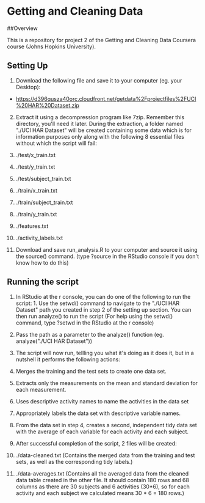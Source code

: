 Getting and Cleaning Data
=========================

##Overview

This is a repository for project 2 of the Getting and Cleaning Data Coursera course (Johns Hopkins University).


## Setting Up

1. Download the following file and save it to your computer (eg. your Desktop):
  * https://d396qusza40orc.cloudfront.net/getdata%2Fprojectfiles%2FUCI%20HAR%20Dataset.zip

2. Extract it using a decompression program like 7zip. Remember this directory, you'll need it later. During the extraction, a folder named "./UCI HAR Dataset" will be created containing some data which is for information purposes only along with the following 8 essential files without which the script will fail:

  1. ./test/x_train.txt

  2. ./test/y_train.txt

  3. ./test/subject_train.txt

  4. ./train/x_train.txt

  5. ./train/subject_train.txt

  6. ./train/y_train.txt

  7. ./features.txt

  8. ./activity_labels.txt

3. Download and save run_analysis.R to your computer and source it using the source() command. (type ?source in the RStudio console if you don't know how to do this)


## Running the script

1. In RStudio at the r console, you can do one of the following to run the script:  1. Use the setwd() command to navigate to the "./UCI HAR Dataset" path you created in step 2 of the setting up section. You can then run analyze() to run the script (For help using the setwd() command, type ?setwd in the RStudio at the r console)

  2. Pass the path as a parameter to the analyze() function (eg. analyze("./UCI HAR Dataset"))

2. The script will now run, tellling you what it's doing as it does it, but in a nutshell it performs the following actions:

  1. Merges the training and the test sets to create one data set.
    
  2. Extracts only the measurements on the mean and standard deviation for each measurement. 
  
  3. Uses descriptive activity names to name the activities in the data set
  
  4. Appropriately labels the data set with descriptive variable names. 
  
  5. From the data set in step 4, creates a second, independent tidy data set with the average of each variable for each activity and each subject.
  
3. After successful completion of the script, 2 files will be created:

  1. ./data-cleaned.txt (Contains the merged data from the training and test sets, as well as the corresponding tidy labels.)

  2. ./data-averages.txt (Contains all the averaged data from the cleaned data table created in the other file. It should contain 180 rows and 68 columns as there are 30 subjects and 6 activities (30*6), so for each activity and each subject we calculated means 30 * 6 = 180 rows.)
